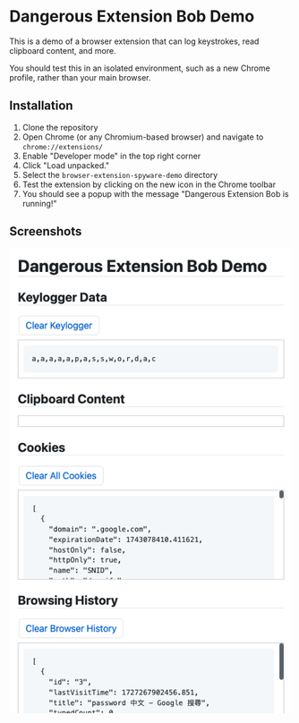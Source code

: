 # Dangerous Extension Bob Demo

This is a demo of a browser extension that can log keystrokes, read clipboard content, and more.

You should test this in an isolated environment, such as a new Chrome profile, rather than your main browser.

## Installation

1. Clone the repository
2. Open Chrome (or any Chromium-based browser) and navigate to `chrome://extensions/`
3. Enable "Developer mode" in the top right corner
4. Click "Load unpacked."
5. Select the `browser-extension-spyware-demo` directory
6. Test the extension by clicking on the new icon in the Chrome toolbar
7. You should see a popup with the message "Dangerous Extension Bob is running!"

## Screenshots

![Screenshot 1](images/screenshot1.png)
